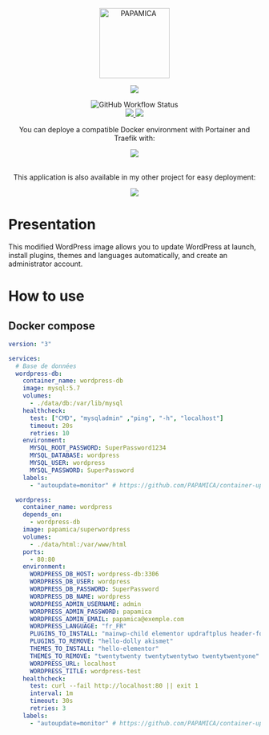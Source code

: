 <p align="center">
  <a href="https://papamica.com">
    <img src="https://zupimages.net/up/20/04/7vtd.png" width="140px" alt="PAPAMICA" />
  </a>
</p>

<p align="center">
  <a href="#"><img src="https://readme-typing-svg.herokuapp.com?center=true&vCenter=true&lines=Super-WordPress;"></a>
</p>
<p align="center">
    <img alt="GitHub Workflow Status" src="https://img.shields.io/github/workflow/status/PAPAMICA/SuperWordPress/ci?label=Build%20image%20and%20push%20to%20DockerHub&logo=docker&logoColor=white&style=for-the-badge">
    <br />
    <a href="https://www.docker.com/"><img src="https://img.shields.io/badge/docker-%232496ED.svg?style=for-the-badge&logo=docker&logoColor=white"> </a>
    <a href="https://www.wordpress.org/"><img src="https://img.shields.io/badge/wordpress-%2321759B.svg?style=for-the-badge&logo=wordpress&logoColor=white"> </a>
    <br />
</p>

<div align="center">
You can deploye a compatible Docker environment with Portainer and Traefik with:
<p align="center">
  <a href="https://github.com/PAPAMICA/docker-environment"><img src="https://img.shields.io/badge/docker_environment-%2300B8FC.svg?style=for-the-badge&logo=github&logoColor=white"></a>
</p>
<br />
This application is also available in my other project for easy deployment:
<p align="center">
  <a href="https://github.com/PAPAMICA/docker-compose-collection"><img src="https://img.shields.io/badge/docker_compose_collection-%2300B8FC.svg?style=for-the-badge&logo=github&logoColor=white"></a>
</p>
</div>

# Presentation
This modified WordPress image allows you to update WordPress at launch, install plugins, themes and languages automatically, and create an administrator account.
# How to use
## Docker compose
```yaml
version: "3"

services:
  # Base de données
  wordpress-db:
    container_name: wordpress-db
    image: mysql:5.7
    volumes:
      - ./data/db:/var/lib/mysql
    healthcheck:
      test: ["CMD", "mysqladmin" ,"ping", "-h", "localhost"]
      timeout: 20s
      retries: 10
    environment:
      MYSQL_ROOT_PASSWORD: SuperPassword1234
      MYSQL_DATABASE: wordpress
      MYSQL_USER: wordpress
      MYSQL_PASSWORD: SuperPassword
    labels:
      - "autoupdate=monitor" # https://github.com/PAPAMICA/container-updater

  wordpress:
    container_name: wordpress
    depends_on:
      - wordpress-db
    image: papamica/superwordpress
    volumes:
      - ./data/html:/var/www/html
    ports:
      - 80:80
    environment:
      WORDPRESS_DB_HOST: wordpress-db:3306
      WORDPRESS_DB_USER: wordpress
      WORDPRESS_DB_PASSWORD: SuperPassword
      WORDPRESS_DB_NAME: wordpress
      WORDPRESS_ADMIN_USERNAME: admin
      WORDPRESS_ADMIN_PASSWORD: papamica
      WORDPRESS_ADMIN_EMAIL: papamica@exemple.com
      WORDPRESS_LANGUAGE: "fr_FR"
      PLUGINS_TO_INSTALL: "mainwp-child elementor updraftplus header-footer-elementor envato-elements include-matomo jetpack wp-mail-smtp wordpress-seo duplicate-post autoptimize contact-form-7"
      PLUGINS_TO_REMOVE: "hello-dolly akismet"
      THEMES_TO_INSTALL: "hello-elementor"
      THEMES_TO_REMOVE: "twentytwenty twentytwentytwo twentytwentyone"
      WORDPRESS_URL: localhost
      WORDPRESS_TITLE: wordpress-test
    healthcheck:
      test: curl --fail http://localhost:80 || exit 1
      interval: 1m
      timeout: 30s
      retries: 3
    labels:
      - "autoupdate=monitor" # https://github.com/PAPAMICA/container-updater
```


